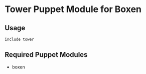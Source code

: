 # Tower Puppet Module for Boxen

## Usage

```puppet
include tower
```

## Required Puppet Modules

* boxen
